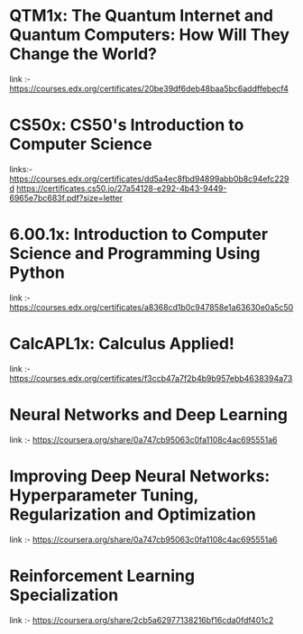 # QTM1x: The Quantum Internet and Quantum Computers: How Will They Change the World?

link :- https://courses.edx.org/certificates/20be39df6deb48baa5bc6addffebecf4

# CS50x: CS50's Introduction to Computer Science

links:- https://courses.edx.org/certificates/dd5a4ec8fbd94899abb0b8c94efc229d
        https://certificates.cs50.io/27a54128-e292-4b43-9449-6965e7bc683f.pdf?size=letter
        
# 6.00.1x: Introduction to Computer Science and Programming Using Python

link :- https://courses.edx.org/certificates/a8368cd1b0c947858e1a63630e0a5c50

# CalcAPL1x: Calculus Applied!

link :-https://courses.edx.org/certificates/f3ccb47a7f2b4b9b957ebb4638394a73

# Neural Networks and Deep Learning

link :- https://coursera.org/share/0a747cb95063c0fa1108c4ac695551a6

# Improving Deep Neural Networks: Hyperparameter Tuning, Regularization and Optimization

link :- https://coursera.org/share/0a747cb95063c0fa1108c4ac695551a6

# Reinforcement Learning Specialization 

link :- https://coursera.org/share/2cb5a62977138216bf16cda0fdf401c2
